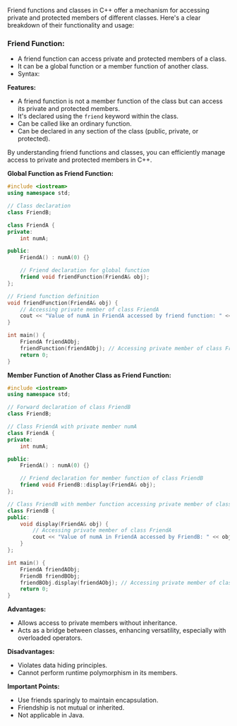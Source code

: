 Friend functions and classes in C++ offer a mechanism for accessing private and protected members of different classes. Here's a clear breakdown of their functionality and usage:

### Friend Function:

- A friend function can access private and protected members of a class.
- It can be a global function or a member function of another class.
- Syntax:

**Features:**

- A friend function is not a member function of the class but can access its private and protected members.
- It's declared using the `friend` keyword within the class.
- Can be called like an ordinary function.
- Can be declared in any section of the class (public, private, or protected).

By understanding friend functions and classes, you can efficiently manage access to private and protected members in C++.

**Global Function as Friend Function:**

```cpp
#include <iostream>
using namespace std;

// Class declaration
class FriendB;

class FriendA {
private:
    int numA;

public:
    FriendA() : numA(0) {}

    // Friend declaration for global function
    friend void friendFunction(FriendA& obj);
};

// Friend function definition
void friendFunction(FriendA& obj) {
    // Accessing private member of class FriendA
    cout << "Value of numA in FriendA accessed by friend function: " << obj.numA << endl;
}

int main() {
    FriendA friendAObj;
    friendFunction(friendAObj); // Accessing private member of class FriendA using friend function
    return 0;
}

```

**Member Function of Another Class as Friend Function:**

```cpp
#include <iostream>
using namespace std;

// Forward declaration of class FriendB
class FriendB;

// Class FriendA with private member numA
class FriendA {
private:
    int numA;

public:
    FriendA() : numA(0) {}

    // Friend declaration for member function of class FriendB
    friend void FriendB::display(FriendA& obj);
};

// Class FriendB with member function accessing private member of class FriendA
class FriendB {
public:
    void display(FriendA& obj) {
        // Accessing private member of class FriendA
        cout << "Value of numA in FriendA accessed by FriendB: " << obj.numA << endl;
    }
};

int main() {
    FriendA friendAObj;
    FriendB friendBObj;
    friendBObj.display(friendAObj); // Accessing private member of class FriendA using friend member function of class FriendB
    return 0;
}

```

**Advantages:**

- Allows access to private members without inheritance.
- Acts as a bridge between classes, enhancing versatility, especially with overloaded operators.

**Disadvantages:**

- Violates data hiding principles.
- Cannot perform runtime polymorphism in its members.

**Important Points:**

- Use friends sparingly to maintain encapsulation.
- Friendship is not mutual or inherited.
- Not applicable in Java.
